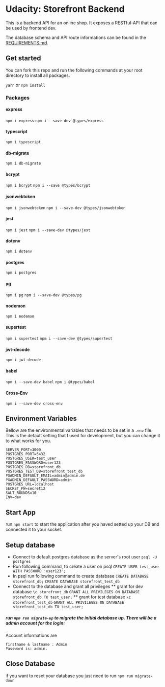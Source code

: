 # Udacity: Storefront Backend

This is a backend API for an online shop. It exposes a RESTful-API that can be used by frontend dev.

The database schema and API route informations can be found in the [REQUIREMENTS.md](REQUIREMENTS.md).

## Get started

You can fork this repo and run the following commands at your root directory to install all packages.

`yarn` or `npm install`

### Packages

#### express
`npm i express`
`npm i --save-dev @types/express`

#### typescript
`npm i typescript`

#### db-migrate
`npm i db-migrate`

#### bcrypt
`npm i bcrypt`
`npm i --save @types/bcrypt`

#### jsonwebtoken
`npm i jsonwebtoken`
`npm i --save-dev @types/jsonwebtoken`

#### jest
`npm i jest`
`npm i --save-dev @types/jest`

#### dotenv
`npm i dotenv`

#### postgres
`npm i postgres`

#### pg
`npm i pg`
`npm i --save-dev @types/pg`

#### nodemon
`npm i nodemon`

#### supertest
`npm i supertest`
`npm i --save-dev @types/supertest`

#### jwt-decode
`npm i jwt-decode`

#### babel
`npm i --save-dev babel`
`npm i @types/babel`

#### Cross-Env
`npm i --save-dev cross-env`

## Environment Variables
Bellow are the environmental variables that needs to be set in a `.env` file. This is the default setting that I used for development, but you can change it to what works for you.
```
SERVER_PORT=3000
POSTGRES_PORT=5432
POSTGRES_USER=test_user
POSTGRES_PASSWORD=user123
POSTGRES_DB=storefront_db
POSTGRES_TEST_DB=storefront_test_db
PGADMIN_DEFAULT_EMAIL=admin@admin.de
PGADMIN_DEFAULT_PASSWORD=admin
POSTGRES_URL=localhost
SECRET_PW=secret12
SALT_ROUNDS=10
ENV=dev
```

## Start App
run `npm start` to start the application after you haved setted up your DB and connected it to your socket.

## Setup database
- Connect to default postgres database as the server's root user `psql -U postgres`
- Run following command, to create a user on psql
`CREATE USER test_user WITH PASSWORD 'user123';`
- In psql run following command to create database
`CREATE DATABASE storefront_db;`
`CREATE DATABASE storefront_test_db`
- Connect to the database and grant all privileges
    ** grant for dev database
`\c storefront_db`
`GRANT ALL PRIVILEGES ON DATABASE storefront_db TO test_user;`
    ** grant for test database
`\c storefront_test_db`
`GRANT ALL PRIVILEGES ON DATABASE storefront_test_db TO test_user;`

##### run `npm run migrate-up` to migrate the initial database up. There will be a admin account for the login: 
Account informations are 
```
firstname & lastname : Admin
Password is: admin.
```

## Close Database
if you want to reset your database you just need to run `npm run migrate-down`